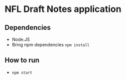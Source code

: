 # NFL Draft Notes application

## Dependencies
- Node.JS
- Bring npm dependencies `npm install`

## How to run
- `npm start`
